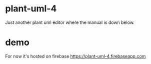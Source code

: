 # plant-uml-4
Just another plant uml editor where the manual is down below.

# demo
For now it's hosted on firebase https://plant-uml-4.firebaseapp.com
